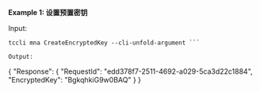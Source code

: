 **Example 1: 设置预置密钥**



Input: 

```
tccli mna CreateEncryptedKey --cli-unfold-argument ```

Output: 
```
{
    "Response": {
        "RequestId": "edd378f7-2511-4692-a029-5ca3d22c1884",
        "EncryptedKey": "BgkqhkiG9w0BAQ"
    }
}
```

